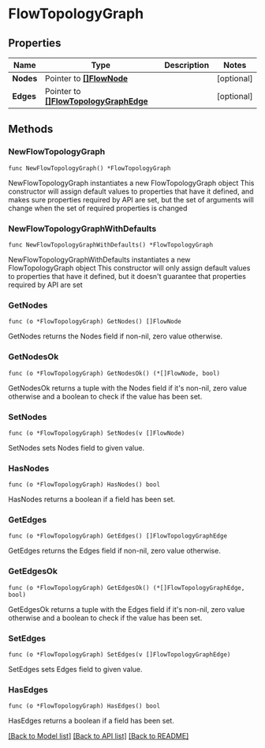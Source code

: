 # FlowTopologyGraph

## Properties

Name | Type | Description | Notes
------------ | ------------- | ------------- | -------------
**Nodes** | Pointer to [**[]FlowNode**](FlowNode.md) |  | [optional] 
**Edges** | Pointer to [**[]FlowTopologyGraphEdge**](FlowTopologyGraphEdge.md) |  | [optional] 

## Methods

### NewFlowTopologyGraph

`func NewFlowTopologyGraph() *FlowTopologyGraph`

NewFlowTopologyGraph instantiates a new FlowTopologyGraph object
This constructor will assign default values to properties that have it defined,
and makes sure properties required by API are set, but the set of arguments
will change when the set of required properties is changed

### NewFlowTopologyGraphWithDefaults

`func NewFlowTopologyGraphWithDefaults() *FlowTopologyGraph`

NewFlowTopologyGraphWithDefaults instantiates a new FlowTopologyGraph object
This constructor will only assign default values to properties that have it defined,
but it doesn't guarantee that properties required by API are set

### GetNodes

`func (o *FlowTopologyGraph) GetNodes() []FlowNode`

GetNodes returns the Nodes field if non-nil, zero value otherwise.

### GetNodesOk

`func (o *FlowTopologyGraph) GetNodesOk() (*[]FlowNode, bool)`

GetNodesOk returns a tuple with the Nodes field if it's non-nil, zero value otherwise
and a boolean to check if the value has been set.

### SetNodes

`func (o *FlowTopologyGraph) SetNodes(v []FlowNode)`

SetNodes sets Nodes field to given value.

### HasNodes

`func (o *FlowTopologyGraph) HasNodes() bool`

HasNodes returns a boolean if a field has been set.

### GetEdges

`func (o *FlowTopologyGraph) GetEdges() []FlowTopologyGraphEdge`

GetEdges returns the Edges field if non-nil, zero value otherwise.

### GetEdgesOk

`func (o *FlowTopologyGraph) GetEdgesOk() (*[]FlowTopologyGraphEdge, bool)`

GetEdgesOk returns a tuple with the Edges field if it's non-nil, zero value otherwise
and a boolean to check if the value has been set.

### SetEdges

`func (o *FlowTopologyGraph) SetEdges(v []FlowTopologyGraphEdge)`

SetEdges sets Edges field to given value.

### HasEdges

`func (o *FlowTopologyGraph) HasEdges() bool`

HasEdges returns a boolean if a field has been set.


[[Back to Model list]](../README.md#documentation-for-models) [[Back to API list]](../README.md#documentation-for-api-endpoints) [[Back to README]](../README.md)



